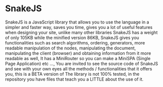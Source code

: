 # SnakeJS
SnakeJS is a JavaScript library that allows you to use the language in a simpler and faster way, saves you time, gives you a lot of useful features when designing your site, unlike many other libraries SnakeJS has a weight of only 105KB while the minified version 86KB, SnakeJS gives you functionalities such as search algorithms, ordering, generators, more readable manipulation of the nodes, manipulating the document, manipulating the client (browser) and obtaining information from it more readable as well, It has a MiniRouter so you can make a MiniSPA (Single Page Application) etc ..., You are invited to see the source code of SnakeJS and see with your own eyes all the methods / functionalities that it offers you, this is a BETA version of The library is not 100% tested, in the repository you have files that teach you a LITTLE about the use of it.
